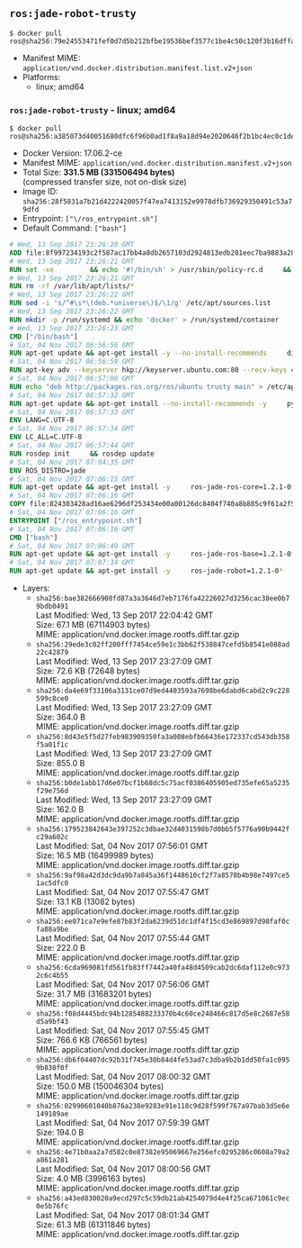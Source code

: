 ## `ros:jade-robot-trusty`

```console
$ docker pull ros@sha256:79e24553471fef0d7d5b212bfbe19536bef3577c1be4c50c120f3b16dffaa8e5
```

-	Manifest MIME: `application/vnd.docker.distribution.manifest.list.v2+json`
-	Platforms:
	-	linux; amd64

### `ros:jade-robot-trusty` - linux; amd64

```console
$ docker pull ros@sha256:a385073d40051680dfc6f96b0ad1f8a9a18d94e2020646f2b1bc4ec0c1de0b43
```

-	Docker Version: 17.06.2-ce
-	Manifest MIME: `application/vnd.docker.distribution.manifest.v2+json`
-	Total Size: **331.5 MB (331506494 bytes)**  
	(compressed transfer size, not on-disk size)
-	Image ID: `sha256:28f5831a7b21d4222420057f47ea7413152e9978dfb736929350491c53a79dfd`
-	Entrypoint: `["\/ros_entrypoint.sh"]`
-	Default Command: `["bash"]`

```dockerfile
# Wed, 13 Sep 2017 23:26:20 GMT
ADD file:8f997234193c2f587ac17bb4a8db2657103d2924813edb281eec7ba9883a2806 in / 
# Wed, 13 Sep 2017 23:26:21 GMT
RUN set -xe 		&& echo '#!/bin/sh' > /usr/sbin/policy-rc.d 	&& echo 'exit 101' >> /usr/sbin/policy-rc.d 	&& chmod +x /usr/sbin/policy-rc.d 		&& dpkg-divert --local --rename --add /sbin/initctl 	&& cp -a /usr/sbin/policy-rc.d /sbin/initctl 	&& sed -i 's/^exit.*/exit 0/' /sbin/initctl 		&& echo 'force-unsafe-io' > /etc/dpkg/dpkg.cfg.d/docker-apt-speedup 		&& echo 'DPkg::Post-Invoke { "rm -f /var/cache/apt/archives/*.deb /var/cache/apt/archives/partial/*.deb /var/cache/apt/*.bin || true"; };' > /etc/apt/apt.conf.d/docker-clean 	&& echo 'APT::Update::Post-Invoke { "rm -f /var/cache/apt/archives/*.deb /var/cache/apt/archives/partial/*.deb /var/cache/apt/*.bin || true"; };' >> /etc/apt/apt.conf.d/docker-clean 	&& echo 'Dir::Cache::pkgcache ""; Dir::Cache::srcpkgcache "";' >> /etc/apt/apt.conf.d/docker-clean 		&& echo 'Acquire::Languages "none";' > /etc/apt/apt.conf.d/docker-no-languages 		&& echo 'Acquire::GzipIndexes "true"; Acquire::CompressionTypes::Order:: "gz";' > /etc/apt/apt.conf.d/docker-gzip-indexes 		&& echo 'Apt::AutoRemove::SuggestsImportant "false";' > /etc/apt/apt.conf.d/docker-autoremove-suggests
# Wed, 13 Sep 2017 23:26:21 GMT
RUN rm -rf /var/lib/apt/lists/*
# Wed, 13 Sep 2017 23:26:22 GMT
RUN sed -i 's/^#\s*\(deb.*universe\)$/\1/g' /etc/apt/sources.list
# Wed, 13 Sep 2017 23:26:22 GMT
RUN mkdir -p /run/systemd && echo 'docker' > /run/systemd/container
# Wed, 13 Sep 2017 23:26:23 GMT
CMD ["/bin/bash"]
# Sat, 04 Nov 2017 06:56:56 GMT
RUN apt-get update && apt-get install -y --no-install-recommends     dirmngr     gnupg2     && rm -rf /var/lib/apt/lists/*
# Sat, 04 Nov 2017 06:56:59 GMT
RUN apt-key adv --keyserver hkp://keyserver.ubuntu.com:80 --recv-keys 421C365BD9FF1F717815A3895523BAEEB01FA116
# Sat, 04 Nov 2017 06:57:00 GMT
RUN echo "deb http://packages.ros.org/ros/ubuntu trusty main" > /etc/apt/sources.list.d/ros-latest.list
# Sat, 04 Nov 2017 06:57:32 GMT
RUN apt-get update && apt-get install --no-install-recommends -y     python-rosdep     python-rosinstall     python-vcstools     && rm -rf /var/lib/apt/lists/*
# Sat, 04 Nov 2017 06:57:33 GMT
ENV LANG=C.UTF-8
# Sat, 04 Nov 2017 06:57:34 GMT
ENV LC_ALL=C.UTF-8
# Sat, 04 Nov 2017 06:57:44 GMT
RUN rosdep init     && rosdep update
# Sat, 04 Nov 2017 07:04:35 GMT
ENV ROS_DISTRO=jade
# Sat, 04 Nov 2017 07:06:15 GMT
RUN apt-get update && apt-get install -y     ros-jade-ros-core=1.2.1-0*     && rm -rf /var/lib/apt/lists/*
# Sat, 04 Nov 2017 07:06:16 GMT
COPY file:824303428ad16ae6296df253434e00a00126dc8404f740a8b885c9f61a2f5fcb in / 
# Sat, 04 Nov 2017 07:06:16 GMT
ENTRYPOINT ["/ros_entrypoint.sh"]
# Sat, 04 Nov 2017 07:06:16 GMT
CMD ["bash"]
# Sat, 04 Nov 2017 07:06:49 GMT
RUN apt-get update && apt-get install -y     ros-jade-ros-base=1.2.1-0*     && rm -rf /var/lib/apt/lists/*
# Sat, 04 Nov 2017 07:07:34 GMT
RUN apt-get update && apt-get install -y     ros-jade-robot=1.2.1-0*     && rm -rf /var/lib/apt/lists/*
```

-	Layers:
	-	`sha256:bae382666908fd87a3a3646d7eb7176fa42226027d3256cac38ee0b79bdb0491`  
		Last Modified: Wed, 13 Sep 2017 22:04:42 GMT  
		Size: 67.1 MB (67114903 bytes)  
		MIME: application/vnd.docker.image.rootfs.diff.tar.gzip
	-	`sha256:29ede3c02ff200fff7454ce59e1c3bb62f538847cefd5b8541e088ad22c42879`  
		Last Modified: Wed, 13 Sep 2017 23:27:09 GMT  
		Size: 72.6 KB (72648 bytes)  
		MIME: application/vnd.docker.image.rootfs.diff.tar.gzip
	-	`sha256:da4e69f33106a3131ce07d9ed4403593a7698be6dabd6cabd2c9c228599c8ce0`  
		Last Modified: Wed, 13 Sep 2017 23:27:09 GMT  
		Size: 364.0 B  
		MIME: application/vnd.docker.image.rootfs.diff.tar.gzip
	-	`sha256:8d43e5f5d27feb983909350fa3a008ebfb66436e172337cd543db358f5a01f1c`  
		Last Modified: Wed, 13 Sep 2017 23:27:09 GMT  
		Size: 855.0 B  
		MIME: application/vnd.docker.image.rootfs.diff.tar.gzip
	-	`sha256:b0de1abb17d6e07bcf1b68dc5c75acf0386405905ed735efe65a5235f29e756d`  
		Last Modified: Wed, 13 Sep 2017 23:27:09 GMT  
		Size: 162.0 B  
		MIME: application/vnd.docker.image.rootfs.diff.tar.gzip
	-	`sha256:179523842643e397252c3dbae32d4031598b7d0bb5f5776a90b9442fc29a602c`  
		Last Modified: Sat, 04 Nov 2017 07:56:01 GMT  
		Size: 16.5 MB (16499989 bytes)  
		MIME: application/vnd.docker.image.rootfs.diff.tar.gzip
	-	`sha256:9af98a42d3dc9da9b7a845a36f1448610cf2f7a8570b4b98e7497ce51ac5dfc0`  
		Last Modified: Sat, 04 Nov 2017 07:55:47 GMT  
		Size: 13.1 KB (13082 bytes)  
		MIME: application/vnd.docker.image.rootfs.diff.tar.gzip
	-	`sha256:ee071ca7e9efe87b83f2da6239d51dc1df4f15cd3e869897d98faf0cfa88a9be`  
		Last Modified: Sat, 04 Nov 2017 07:55:44 GMT  
		Size: 222.0 B  
		MIME: application/vnd.docker.image.rootfs.diff.tar.gzip
	-	`sha256:6cda969081fd561fb83ff7442a40fa48d4509cab2dc6daf112e0c9732c6c4b55`  
		Last Modified: Sat, 04 Nov 2017 07:56:06 GMT  
		Size: 31.7 MB (31683201 bytes)  
		MIME: application/vnd.docker.image.rootfs.diff.tar.gzip
	-	`sha256:f08d4445bdc94b1285488233370b4c60ce248466c817d5e8c2687e58d5a9bf43`  
		Last Modified: Sat, 04 Nov 2017 07:55:45 GMT  
		Size: 766.6 KB (766561 bytes)  
		MIME: application/vnd.docker.image.rootfs.diff.tar.gzip
	-	`sha256:db6f04407dc92b31f745e30b84d4fe53ad7c3dba9b2b1dd50fa1c0959b830f0f`  
		Last Modified: Sat, 04 Nov 2017 08:00:32 GMT  
		Size: 150.0 MB (150046304 bytes)  
		MIME: application/vnd.docker.image.rootfs.diff.tar.gzip
	-	`sha256:02990601040b876a238e9283e91e118c9d28f599f767a97bab3d5e6e149189ae`  
		Last Modified: Sat, 04 Nov 2017 07:59:39 GMT  
		Size: 194.0 B  
		MIME: application/vnd.docker.image.rootfs.diff.tar.gzip
	-	`sha256:4e71b0aa2a7d582c0e87382e95069667e256efc0295286c0608a79a2a861a281`  
		Last Modified: Sat, 04 Nov 2017 08:00:56 GMT  
		Size: 4.0 MB (3996163 bytes)  
		MIME: application/vnd.docker.image.rootfs.diff.tar.gzip
	-	`sha256:a43ed830020a9ecd297c5c59db21ab4254079d4e4f25ca671061c9ec0e5b76fc`  
		Last Modified: Sat, 04 Nov 2017 08:01:34 GMT  
		Size: 61.3 MB (61311846 bytes)  
		MIME: application/vnd.docker.image.rootfs.diff.tar.gzip
